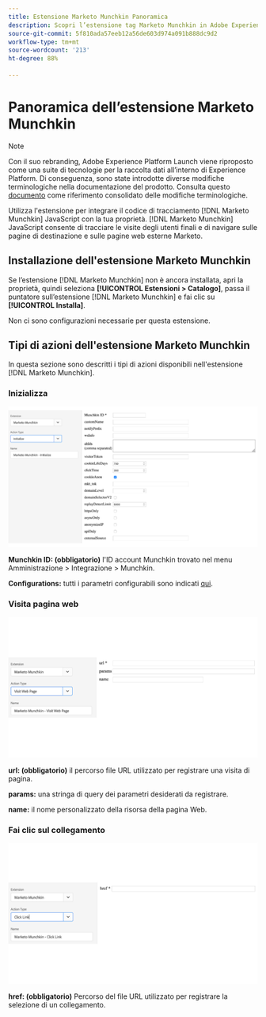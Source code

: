 ```yaml
---
title: Estensione Marketo Munchkin Panoramica
description: Scopri l’estensione tag Marketo Munchkin in Adobe Experience Platform.
source-git-commit: 5f810ada57eeb12a56de603d974a091b888dc9d2
workflow-type: tm+mt
source-wordcount: '213'
ht-degree: 88%

---
```


# Panoramica dell’estensione Marketo Munchkin

>[!NOTE]
>
>Con il suo rebranding, Adobe Experience Platform Launch viene riproposto come una suite di tecnologie per la raccolta dati all’interno di Experience Platform. Di conseguenza, sono state introdotte diverse modifiche terminologiche nella documentazione del prodotto. Consulta questo [documento](../../../term-updates.md) come riferimento consolidato delle modifiche terminologiche.

Utilizza l&#39;estensione per integrare il codice di tracciamento [!DNL Marketo Munchkin] JavaScript con la tua proprietà. [!DNL Marketo Munchkin] JavaScript consente di tracciare le visite degli utenti finali e di navigare sulle pagine di destinazione e sulle pagine web esterne Marketo.

## Installazione dell&#39;estensione Marketo Munchkin

Se l’estensione [!DNL Marketo Munchkin] non è ancora installata, apri la proprietà, quindi seleziona **[!UICONTROL Estensioni > Catalogo]**, passa il puntatore sull’estensione [!DNL Marketo Munchkin] e fai clic su **[!UICONTROL Installa]**.

Non ci sono configurazioni necessarie per questa estensione.

## Tipi di azioni dell&#39;estensione Marketo Munchkin

In questa sezione sono descritti i tipi di azioni disponibili nell&#39;estensione [!DNL Marketo Munchkin].

### Inizializza

![](../../../images/munchkin-Init.png)

**Munchkin ID: (obbligatorio)** l&#39;ID account Munchkin trovato nel menu Amministrazione > Integrazione > Munchkin.

**Configurations:** tutti i parametri configurabili sono indicati [qui](https://developers.marketo.com/javascript-api/lead-tracking/configuration/).

### Visita pagina web

![](../../../images/munchkin-visit-page.png)

**url: (obbligatorio)** il percorso file URL utilizzato per registrare una visita di pagina.

**params:** una stringa di query dei parametri desiderati da registrare.

**name:** il nome personalizzato della risorsa della pagina Web.

### Fai clic sul collegamento

![](../../../images/munchkin-click-link.png)

**href: (obbligatorio)** Percorso del file URL utilizzato per registrare la selezione di un collegamento.
